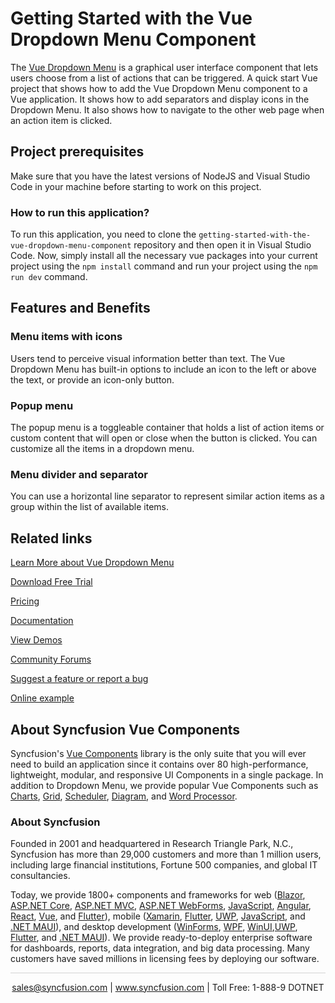 # Getting Started with the Vue Dropdown Menu Component
The [Vue Dropdown Menu](https://www.syncfusion.com/vue-components/vue-dropdown-menu?utm_source=github&utm_medium=listing&utm_campaign=vue-dropdown-menu-github-samples) is a graphical user interface component that lets users choose from a list of actions that can be triggered. A quick start Vue project that shows how to add the Vue Dropdown Menu component to a Vue application. It shows how to add separators and display icons in the Dropdown Menu. It also shows how to navigate to the other web page when an action item is clicked. 

## Project prerequisites

Make sure that you have the latest versions of NodeJS and Visual Studio Code in your machine before starting to work on this project.

### How to run this application?
To run this application, you need to clone the `getting-started-with-the-vue-dropdown-menu-component` repository and then open it in Visual Studio Code. Now, simply install all the necessary vue packages into your current project using the `npm install` command and run your project using the `npm run dev` command.

## Features and Benefits

### Menu items with icons

Users tend to perceive visual information better than text. The Vue Dropdown Menu has built-in options to include an icon to the left or above the text, or provide an icon-only button.

### Popup menu

The popup menu is a toggleable container that holds a list of action items or custom content that will open or close when the button is clicked. You can customize all the items in a dropdown menu.

### Menu divider and separator

You can use a horizontal line separator to represent similar action items as a group within the list of available items.

## Related links
[Learn More about Vue Dropdown Menu](https://www.syncfusion.com/vue-components/vue-dropdown-menu?utm_source=github&utm_medium=listing&utm_campaign=vue-dropdown-menu-github-samples)

[Download Free Trial](https://www.syncfusion.com/downloads/vue?utm_source=github&utm_medium=listing&utm_campaign=vue-dropdown-menu-github-samples)

[Pricing](https://www.syncfusion.com/sales/teamlicense?utm_source=github&utm_medium=listing&utm_campaign=vue-dropdown-menu-github-samples)

[Documentation](https://ej2.syncfusion.com/vue/documentation/drop-down-button/getting-started?utm_source=github&utm_medium=listing&utm_campaign=vue-dropdown-menu-github-samples)

[View Demos](https://github.com/SyncfusionExamples/getting-started-with-the-vue-dropdown-menu-component?utm_source=github&utm_medium=listing&utm_campaign=vue-dropdown-menu-github-samples)

[Community Forums](https://www.syncfusion.com/forums/vue-components?utm_source=github&utm_medium=listing&utm_campaign=vue-dropdown-menu-github-samples)

[Suggest a feature or report a bug](https://www.syncfusion.com/feedback/vue?utm_source=github&utm_medium=listing&utm_campaign=vue-dropdown-menu-github-samples)

[Online example](https://ej2.syncfusion.com/vue/demos/#/bootstrap5/button/dropdown-button.html?utm_source=github&utm_medium=listing&utm_campaign=vue-dropdown-menu-github-samples)

## About Syncfusion Vue Components

Syncfusion's [Vue Components](https://www.syncfusion.com/vue-components?utm_source=github&utm_medium=listing&utm_campaign=vue-dropdown-menu-github-samples) library is the only suite that you will ever need to build an application since it contains over 80 high-performance, lightweight, modular, and responsive UI Components in a single package. In addition to Dropdown Menu, we provide popular Vue Components such as [Charts](https://www.syncfusion.com/vue-components/vue-charts?utm_source=github&utm_medium=listing&utm_campaign=vue-speed-dial-github-samples), [Grid](https://www.syncfusion.com/vue-components/vue-grid?utm_source=github&utm_medium=listing&utm_campaign=vue-speed-dial-github-samples), [Scheduler](https://www.syncfusion.com/vue-components/vue-scheduler?utm_source=github&utm_medium=listing&utm_campaign=vue-dropdown-menu-github-samples), [Diagram](https://www.syncfusion.com/vue-components/vue-diagram?utm_source=github&utm_medium=listing&utm_campaign=vue-dropdown-menu-github-samples), and [Word Processor](https://www.syncfusion.com/vue-components/vue-word-processor?utm_source=github&utm_medium=listing&utm_campaign=vue-dropdown-menu-github-samples).

### About Syncfusion
Founded in 2001 and headquartered in Research Triangle Park, N.C., Syncfusion has more than 29,000 customers and more than 1 million users, including large financial institutions, Fortune 500 companies, and global IT consultancies.

Today, we provide 1800+ components and frameworks for web ([Blazor](https://www.syncfusion.com/blazor-components?utm_source=github&utm_medium=listing&utm_campaign=vue-dropdown-menu-github-samples), [ASP.NET Core](https://www.syncfusion.com/aspnet-core-ui-controls?utm_source=github&utm_medium=listing&utm_campaign=vue-dropdown-menu-github-samples), [ASP.NET MVC](https://www.syncfusion.com/aspnet-mvc-ui-controls?utm_source=github&utm_medium=listing&utm_campaign=vue-dropdown-menu-github-samples), [ASP.NET WebForms](https://www.syncfusion.com/jquery/aspnet-webforms-ui-controls?utm_source=github&utm_medium=listing&utm_campaign=vue-dropdown-menu-github-samples), [JavaScript](https://www.syncfusion.com/javascript-ui-controls?utm_source=github&utm_medium=listing&utm_campaign=vue-dropdown-menu-github-samples), [Angular](https://www.syncfusion.com/angular-components?utm_source=github&utm_medium=listing&utm_campaign=vue-dropdown-menu-github-samples), [React](https://www.syncfusion.com/react-components?utm_source=github&utm_medium=listing&utm_campaign=vue-dropdown-menu-github-samples), [Vue](https://www.syncfusion.com/vue-components?utm_source=github&utm_medium=listing&utm_campaign=vue-dropdown-menu-github-samples), and [Flutter](https://www.syncfusion.com/flutter-widgets?utm_source=github&utm_medium=listing&utm_campaign=vue-dropdown-menu-github-samples)), mobile ([Xamarin](https://www.syncfusion.com/xamarin-ui-controls?utm_source=github&utm_medium=listing&utm_campaign=vue-dropdown-menu-github-samples), [Flutter](https://www.syncfusion.com/flutter-widgets?utm_source=github&utm_medium=listing&utm_campaign=vue-dropdown-menu-github-samples), [UWP](https://www.syncfusion.com/uwp-ui-controls?utm_source=github&utm_medium=listing&utm_campaign=vue-dropdown-menu-github-samples), [JavaScript](https://www.syncfusion.com/javascript-ui-controls?utm_source=github&utm_medium=listing&utm_campaign=vue-dropdown-menu-github-samples), and [.NET MAUI](https://www.syncfusion.com/maui-controls?utm_source=github&utm_medium=listing&utm_campaign=vue-dropdown-menu-github-samples)), and desktop development ([WinForms](https://www.syncfusion.com/winforms-ui-controls?utm_source=github&utm_medium=listing&utm_campaign=vue-dropdown-menu-github-samples), [WPF](https://www.syncfusion.com/wpf-controls?utm_source=github&utm_medium=listing&utm_campaign=vue-dropdown-menu-github-samples), [WinUI](https://www.syncfusion.com/winui-controls?utm_source=github&utm_medium=listing&utm_campaign=vue-dropdown-menu-github-samples),[UWP](https://www.syncfusion.com/uwp-ui-controls?utm_source=github&utm_medium=listing&utm_campaign=vue-dropdown-menu-github-samples), [Flutter](https://www.syncfusion.com/flutter-widgets?utm_source=github&utm_medium=listing&utm_campaign=vue-dropdown-menu-github-samples), and [.NET MAUI](https://www.syncfusion.com/maui-controls?utm_source=github&utm_medium=listing&utm_campaign=vue-dropdown-menu-github-samples)). We provide ready-to-deploy enterprise software for dashboards, reports, data integration, and big data processing. Many customers have saved millions in licensing fees by deploying our software.

<hr style="height:0.3px;border:none;color:lightgrey;background-color:lightgrey;" />

<p align="center">
<a href="mailto:sales@syncfusion.com?Subject=Syncfusion Vue Dropdown Menu - GitHub" target="_top">sales@syncfusion.com</a> | <a href="https://www.syncfusion.com?utm_source=github&utm_medium=listing&utm_campaign=vue-dropdown-menu-github-samples)">www.syncfusion.com</a> | Toll Free: 1-888-9 DOTNET <br>
</p>

